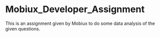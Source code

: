 # Mobiux_Developer_Assignment
This is an assignment given by Mobiux to do some data analysis of the given questions.
